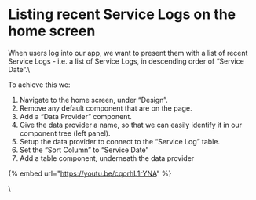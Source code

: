 # Listing recent Service Logs on the home screen

When users log into our app, we want to present them with a list of recent Service Logs - i.e. a list of Service Logs, in descending order of “Service Date”.\


To achieve this we:

1. Navigate to the home screen, under “Design”.
2. Remove any default component that are on the page.
3. Add a “Data Provider” component.
4. Give the data provider a name, so that we can easily identify it in our component tree (left panel).
5. Setup the data provider to connect to the “Service Log” table.
6. Set the “Sort Column” to “Service Date”
7. Add a table component, underneath the data provider

{% embed url="https://youtu.be/cqorhL1rYNA" %}



\

